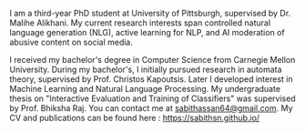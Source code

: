 I am a third-year PhD student at University of Pittsburgh, supervised by Dr. Malihe Alikhani. My current research interests span controlled natural language generation (NLG), active learning for NLP, and AI moderation of abusive content on social media.

I received my bachelor's degree in Computer Science from Carnegie Mellon University. During my bachelor's, I initially pursued research in automata theory, supervised by Prof. Christos Kapoutsis. Later I developed interest in Machine Learning and Natural Language Processing. My undergraduate thesis on "Interactive Evaluation and Training of Classifiers" was supervised by Prof. Bhiksha Raj.
You can contact me at sabithassan64@gmail.com.
My CV and publications can be found here : https://sabithsn.github.io/

